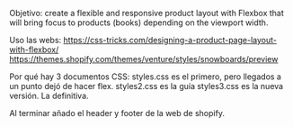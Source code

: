 Objetivo: create a flexible and responsive product layout with Flexbox that will bring focus to products (books) depending on the viewport width. 

Uso las webs: 
https://css-tricks.com/designing-a-product-page-layout-with-flexbox/
https://themes.shopify.com/themes/venture/styles/snowboards/preview

Por qué hay 3 documentos CSS:
styles.css es el primero, pero llegados a un punto dejó de hacer flex.
styles2.css es la guía
styles3.css es la nueva versión. La definitiva.

Al terminar añado el header y footer de la web de shopify.